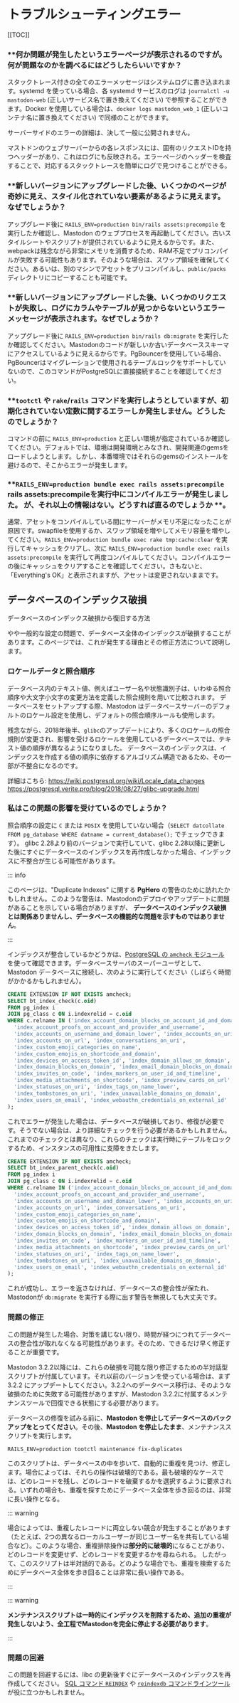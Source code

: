 # トラブルシューティングエラー

[[TOC]]

### **何か問題が発生したというエラーページが表示されるのですが。何が問題なのかを調べるにはどうしたらいいですか？

スタックトレース付きの全てのエラーメッセージはシステムログに書き込まれます。systemd を使っている場合、各 systemd サービスのログは `journalctl -u mastodon-web` (正しいサービス名で置き換えてください) で参照することができます。Docker を使用している場合は、`docker logs mastodon_web_1` (正しいコンテナ名に置き換えてください) で同様のことができます。

サーバーサイドのエラーの詳細は、決して一般に公開されません。

マストドンのウェブサーバーからの各レスポンスには、固有のリクエストIDを持つヘッダーがあり、これはログにも反映される。エラーページのヘッダーを検査することで、対応するスタックトレースを簡単にログで見つけることができる。

### **新しいバージョンにアップグレードした後、いくつかのページが奇妙に見え、スタイル化されていない要素があるように見えます。なぜでしょうか？

アップグレード後に `RAILS_ENV=production bin/rails assets:precompile` を実行したか確認し、Mastodon のウェブプロセスを再起動してください。古いスタイルシートやスクリプトが提供されているように見えるからです。また、webpackは残念ながら非常にメモリを消費するため、RAM不足でプリコンパイルが失敗する可能性もあります。そのような場合は、スワップ領域を確保してください。あるいは、別のマシンでアセットをプリコンパイルし、`public/packs`ディレクトリにコピーすることも可能です。

### **新しいバージョンにアップグレードした後、いくつかのリクエストが失敗し、ログにカラムやテーブルが見つからないというエラーメッセージが表示されます。なぜでしょうか？

アップグレード後に `RAILS_ENV=production bin/rails db:migrate` を実行したか確認してください。Mastodonのコードが新しいか古いデータベーススキーマにアクセスしているように見えるからです。PgBouncerを使用している場合、PgBouncerはマイグレーションで使用されるテーブルロックをサポートしていないので、このコマンドがPostgreSQLに直接接続することを確認してください。

### **`tootctl` や `rake`/`rails` コマンドを実行しようとしていますが、初期化されていない定数に関するエラーしか発生しません。どうしたのでしょうか？

コマンドの前に `RAILS_ENV=production` と正しい環境が指定されているか確認してください。デフォルトでは、環境は開発環境とみなされ、開発関連のgemsをロードしようとします。しかし、本番環境ではそれらのgemsのインストールを避けるので、そこからエラーが発生します。

### **`RAILS_ENV=production bundle exec rails assets:precompile` rails assets:precompileを実行中にコンパイルエラーが発生しました。 が、それ以上の情報はない。どうすれば直るのでしょうか **。

通常、アセットをコンパイルしている間にサーバーがメモリ不足になったことが原因です。swapfileを使用するか、スワップ領域を増やしてメモリ容量を増やしてください。`RAILS_ENV=production bundle exec rake tmp:cache:clear` を実行してキャッシュをクリアし、次に `RAILS_ENV=production bundle exec rails assets:precompile` を実行して再度コンパイルしてください。コンパイルエラーの後にキャッシュをクリアすることを確認してください。さもないと、「Everything's OK」と表示されますが、アセットは変更されないままです。


## データベースのインデックス破損

データベースのインデックス破損から復旧する方法

やや一般的な設定の問題で、データベース全体のインデックスが破損することがあります。このページでは、これが発生する理由とその修正方法について説明します。

### ロケールデータと照合順序

データベース内のテキスト値、例えばユーザー名や状態識別子は、いわゆる照合順序や大文字小文字の変更方法を定義した照合規則を用いて比較されます。
データベースをセットアップする際、Mastodon はデータベースサーバーのデフォルトのロケール設定を使用し、デフォルトの照合順序ルールも使用します。

残念ながら、2018年後半、`glibc`のアップデートにより、多くのロケールの照合規則が変更され、影響を受けるロケールを使用しているデータベースでは、テキスト値の順序が異なるようになりました。
データベースのインデックスは、インデックスを作成する値の順序に依存するアルゴリズム構造であるため、その一部が不整合になるのです。

詳細はこちら: https://wiki.postgresql.org/wiki/Locale_data_changes https://postgresql.verite.pro/blog/2018/08/27/glibc-upgrade.html

### 私はこの問題の影響を受けているのでしょうか？

照合順序の設定に `C` または `POSIX` を使用していない場合（`SELECT datcollate FROM pg_database WHERE datname = current_database();` でチェックできます）。
glibc 2.28より前のバージョンで実行していて、glibc 2.28以降に更新した後にすぐにデータベースのインデックスを再作成しなかった場合、インデックスに不整合が生じる可能性があります。

::: info

このページは、"Duplicate Indexes" に関する **PgHero** の警告のために訪れたかもしれません。このような警告は、Mastodonのデプロイやアップデートに問題があることを示している場合がありますが、 **データベースのインデックス破損とは関係ありませんし、データベースの機能的な問題を示すものではありません**。

:::

インデックスが整合しているかどうかは、[PostgreSQL の `amcheck` モジュール](https://www.postgresql.org/docs/10/amcheck.html) を使って確認できます。データベースサーバのスーパーユーザとして、Mastodon データベースに接続し、次のように実行してください（しばらく時間がかかるかもしれません）。

```SQL
CREATE EXTENSION IF NOT EXISTS amcheck;
SELECT bt_index_check(c.oid)
FROM pg_index i
JOIN pg_class c ON i.indexrelid = c.oid
WHERE c.relname IN ('index_account_domain_blocks_on_account_id_and_domain',
  'index_account_proofs_on_account_and_provider_and_username',
  'index_accounts_on_username_and_domain_lower', 'index_accounts_on_uri',
  'index_accounts_on_url', 'index_conversations_on_uri',
  'index_custom_emoji_categories_on_name',
  'index_custom_emojis_on_shortcode_and_domain',
  'index_devices_on_access_token_id', 'index_domain_allows_on_domain',
  'index_domain_blocks_on_domain', 'index_email_domain_blocks_on_domain',
  'index_invites_on_code', 'index_markers_on_user_id_and_timeline',
  'index_media_attachments_on_shortcode', 'index_preview_cards_on_url',
  'index_statuses_on_uri', 'index_tags_on_name_lower',
  'index_tombstones_on_uri', 'index_unavailable_domains_on_domain',
  'index_users_on_email', 'index_webauthn_credentials_on_external_id'
);
```

これでエラーが発生した場合は、データベースが破損しており、修復が必要です。そうでない場合は、より詳細なチェックを行う必要があるかもしれません。
これまでのチェックとは異なり、これらのチェックは実行時にテーブルをロックするため、インスタンスの可用性に支障をきたします。

```SQL
CREATE EXTENSION IF NOT EXISTS amcheck;
SELECT bt_index_parent_check(c.oid)
FROM pg_index i
JOIN pg_class c ON i.indexrelid = c.oid
WHERE c.relname IN ('index_account_domain_blocks_on_account_id_and_domain',
  'index_account_proofs_on_account_and_provider_and_username',
  'index_accounts_on_username_and_domain_lower', 'index_accounts_on_uri',
  'index_accounts_on_url', 'index_conversations_on_uri',
  'index_custom_emoji_categories_on_name',
  'index_custom_emojis_on_shortcode_and_domain',
  'index_devices_on_access_token_id', 'index_domain_allows_on_domain',
  'index_domain_blocks_on_domain', 'index_email_domain_blocks_on_domain',
  'index_invites_on_code', 'index_markers_on_user_id_and_timeline',
  'index_media_attachments_on_shortcode', 'index_preview_cards_on_url',
  'index_statuses_on_uri', 'index_tags_on_name_lower',
  'index_tombstones_on_uri', 'index_unavailable_domains_on_domain',
  'index_users_on_email', 'index_webauthn_credentials_on_external_id'
);
```

これが成功し、エラーを返さなければ、データベースの整合性が保たれ、Mastodonが `db:migrate` を実行する際に出す警告を無視しても大丈夫です。

### 問題の修正

この問題が発生した場合、対策を講じない限り、時間が経つにつれてデータベースの整合性が取れなくなる可能性があります。そのため、できるだけ早く修正することが重要です。

Mastodon 3.2.2以降には、これらの破損を可能な限り修正するための半対話型スクリプトが付属しています。それ以前のバージョンを使っている場合は、まず 3.2.2 にアップデートしてください。3.2.2へのデータベース移行は、そのような破損のために失敗する可能性がありますが、Mastodon 3.2.2に付属するメンテナンスツールで回復できる状態にする必要があります。

データベースの修復を試みる前に、**Mastodon を停止してデータベースのバックアップをとってください**。その後、**Mastodon を停止したまま**、メンテナンススクリプトを実行します。

```
RAILS_ENV=production tootctl maintenance fix-duplicates
```

このスクリプトは、データベースの中を歩いて、自動的に重複を見つけ、修正します。場合によっては、それらの操作は破壊的である。最も破壊的なケースでは、どのレコードを残し、どのレコードを破棄するかを選択するように要求される。いずれの場合も、重複を探すためにデータベース全体を歩き回るのは、非常に長い操作となる。

::: warning

場合によっては、重複したレコードに両立しない競合が発生することがあります（たとえば、2つの異なるローカルユーザーが同じユーザー名を共有している場合など）。このような場合、重複排除操作は**部分的に破壊的**になることがあり、どのレコードを変更せず、どのレコードを変更するかを尋ねられる。
したがって、このスクリプトは半対話的である。どのような場合でも、重複を検索するためにデータベース全体を歩き回ることは非常に長い操作である。

:::

::: warning

**メンテナンススクリプトは一時的にインデックスを削除するため、追加の重複が発生しないよう、全工程でMastodonを完全に停止する必要があります**。

:::

### 問題の回避

この問題を回避するには、libc の更新後すぐにデータベースのインデックスを再作成してください。
[SQL コマンド `REINDEX`](https://www.postgresql.org/docs/current/sql-reindex.html) や [`reindexdb` コマンドラインツール](https://www.postgresql.org/docs/current/app-reindexdb.html) が役に立つかもしれません。